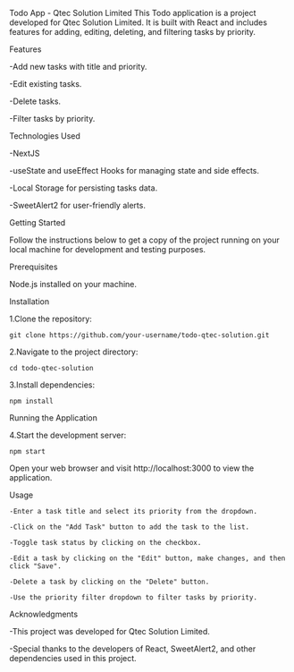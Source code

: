 Todo App - Qtec Solution Limited
  This Todo application is a project developed for Qtec Solution Limited.
  It is built with React and includes features for adding, editing, deleting, and filtering tasks by priority.

Features

  -Add new tasks with title and priority.
  
  -Edit existing tasks.
  
  -Delete tasks.
  
  -Filter tasks by priority.
  


Technologies Used

  -NextJS
  
  -useState and useEffect Hooks for managing state and side effects.
  
  -Local Storage for persisting tasks data.
  
  -SweetAlert2 for user-friendly alerts.

  

Getting Started

  Follow the instructions below to get a copy of the project running on your local machine for development and testing purposes.



Prerequisites

  Node.js installed on your machine.



Installation

  1.Clone the repository:
  
    git clone https://github.com/your-username/todo-qtec-solution.git
    
  2.Navigate to the project directory:
  
    cd todo-qtec-solution
    
  3.Install dependencies:
  
    npm install

    
Running the Application

  4.Start the development server:
  
    npm start

Open your web browser and visit http://localhost:3000 to view the application.

  Usage
  
    -Enter a task title and select its priority from the dropdown.
    
    -Click on the "Add Task" button to add the task to the list.
    
    -Toggle task status by clicking on the checkbox.
    
    -Edit a task by clicking on the "Edit" button, make changes, and then click "Save".
    
    -Delete a task by clicking on the "Delete" button.
    
    -Use the priority filter dropdown to filter tasks by priority.

Acknowledgments

  -This project was developed for Qtec Solution Limited.
  
  -Special thanks to the developers of React, SweetAlert2, and other dependencies used in this project.



